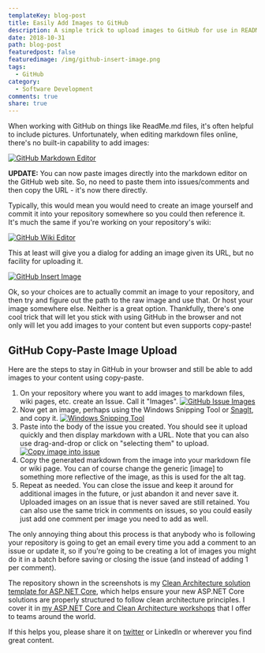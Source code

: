 ```yaml
---
templateKey: blog-post
title: Easily Add Images to GitHub
description: A simple trick to upload images to GitHub for use in README files, docs, etc.
date: 2018-10-31
path: blog-post
featuredpost: false
featuredimage: /img/github-insert-image.png
tags:
  - GitHub
category:
  - Software Development
comments: true
share: true
---
```


When working with GitHub on things like ReadMe.md files, it's often helpful to include pictures. Unfortunately, when editing markdown files online, there's no built-in capability to add images:

[![GitHub Markdown Editor](/img/github-markdown-editor.png)](/img/github-markdown-editor.png)

**UPDATE:** You can now paste images directly into the markdown editor on the GitHub web site. So, no need to paste them into issues/comments and then copy the URL - it's now there directly.

Typically, this would mean you would need to create an image yourself and commit it into your repository somewhere so you could then reference it. It's much the same if you're working on your repository's wiki:

[![GitHub Wiki Editor](/img/github-wiki-editor.png)](/img/github-wiki-editor.png)

This at least will give you a dialog for adding an image given its URL, but no facility for uploading it.

[![GitHub Insert Image](/img/github-insert-image.png)](/img/github-insert-image.png)

Ok, so your choices are to actually commit an image to your repository, and then try and figure out the path to the raw image and use that. Or host your image somewhere else. Neither is a great option. Thankfully, there's one cool trick that will let you stick with using GitHub in the browser and not only will let you add images to your content but even supports copy-paste!

## GitHub Copy-Paste Image Upload

Here are the steps to stay in GitHub in your browser and still be able to add images to your content using copy-paste.

1. On your repository where you want to add images to markdown files, wiki pages, etc. create an Issue. Call it "Images". [![GitHub Issue Images](/img/github-issue-images.png)](/img/github-issue-images.png)
2. Now get an image, perhaps using the Windows Snipping Tool or [SnagIt](https://www.techsmith.com/screen-capture.html), and copy it. [![Windows Snipping Tool](/img/windows-snipping-tool.png)](/img/windows-snipping-tool.png)
3. Paste into the body of the issue you created. You should see it upload quickly and then display markdown with a URL. Note that you can also use drag-and-drop or click on "selecting them" to upload. [![Copy image into issue](/img/copy-image-into-issue.png)](/img/copy-image-into-issue.png)
4. Copy the generated markdown from the image into your markdown file or wiki page. You can of course change the generic \[image\] to something more reflective of the image, as this is used for the alt tag.
5. Repeat as needed. You can close the issue and keep it around for additional images in the future, or just abandon it and never save it. Uploaded images on an issue that is never saved are still retained. You can also use the same trick in comments on issues, so you could easily just add one comment per image you need to add as well.

The only annoying thing about this process is that anybody who is following your repository is going to get an email every time you add a comment to an issue or update it, so if you're going to be creating a lot of images you might do it in a batch before saving or closing the issue (and instead of adding 1 per comment).

The repository shown in the screenshots is my [Clean Architecture solution template for ASP.NET Core](https://github.com/ardalis/CleanArchitecture), which helps ensure your new ASP.NET Core solutions are properly structured to follow clean architecture principles. I cover it in [my ASP.NET Core and Clean Architecture workshops](https://ardalis.com/training-classes) that I offer to teams around the world.

If this helps you, please share it on [twitter](https://twitter.com/ardalis/status/1057633514550648832) or LinkedIn or wherever you find great content.

